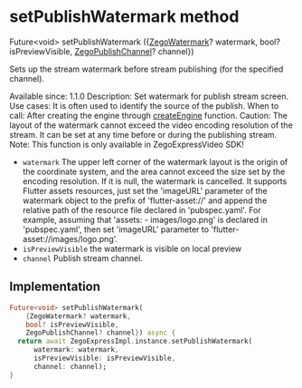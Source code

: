 


# setPublishWatermark method








Future&lt;void> setPublishWatermark
({[ZegoWatermark](../../zego_uikit_prebuilt_live_audio_room/ZegoWatermark-class.md)? watermark, bool? isPreviewVisible, [ZegoPublishChannel](../../zego_uikit_prebuilt_live_audio_room/ZegoPublishChannel.md)? channel})





<p>Sets up the stream watermark before stream publishing (for the specified channel).</p>
<p>Available since: 1.1.0
Description: Set watermark for publish stream screen.
Use cases: It is often used to identify the source of the publish.
When to call: After creating the engine through <a class="deprecated" href="../../zego_uikit_prebuilt_live_audio_room/ZegoExpressEngine/createEngine.md">createEngine</a> function.
Caution: The layout of the watermark cannot exceed the video encoding resolution of the stream. It can be set at any time before or during the publishing stream.
Note: This function is only available in ZegoExpressVideo SDK!</p>
<ul>
<li><code>watermark</code> The upper left corner of the watermark layout is the origin of the coordinate system, and the area cannot exceed the size set by the encoding resolution. If it is null, the watermark is cancelled. It supports Flutter assets resources, just set the 'imageURL' parameter of the watermark object to the prefix of 'flutter-asset://' and append the relative path of the resource file declared in 'pubspec.yaml'. For example, assuming that 'assets: - images/logo.png' is declared in 'pubspec.yaml', then set 'imageURL' parameter to 'flutter-asset://images/logo.png'.</li>
<li><code>isPreviewVisible</code> the watermark is visible on local preview</li>
<li><code>channel</code> Publish stream channel.</li>
</ul>



## Implementation

```dart
Future<void> setPublishWatermark(
    {ZegoWatermark? watermark,
    bool? isPreviewVisible,
    ZegoPublishChannel? channel}) async {
  return await ZegoExpressImpl.instance.setPublishWatermark(
      watermark: watermark,
      isPreviewVisible: isPreviewVisible,
      channel: channel);
}
```







